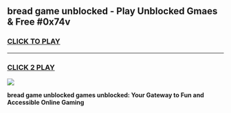 
## bread game unblocked - Play Unblocked Gmaes & Free #0x74v
<h3>
<a href="https://news.freeplayer.one?title=bread_game_unblocked&ref=03M">CLICK TO PLAY</a></h3>
<hr>

<h3>
<a href="https://news.freeplayer.one?title=bread_game_unblocked&ref=03M">CLICK 2 PLAY</a>
  
</h3>

<a href="https://news.freeplayer.one?title=bread_game_unblocked&ref=03M"><img src="https://clearcache.store/games.png"></a>


**bread game unblocked games unblocked: Your Gateway to Fun and Accessible Online Gaming**
